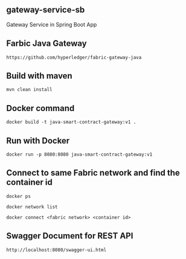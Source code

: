 ## gateway-service-sb
Gateway Service in Spring Boot App

## Farbic Java Gateway 

    https://github.com/hyperledger/fabric-gateway-java


## Build with maven 
    mvn clean install

## Docker command

    docker build -t java-smart-contract-gateway:v1 .

## Run with Docker

    docker run -p 8080:8080 java-smart-contract-gateway:v1


## Connect to same Fabric network and find the container id
    docker ps 

    docker network list

    docker connect <fabric network> <container id>


## Swagger Document for REST API
    http://localhost:8080/swagger-ui.html


